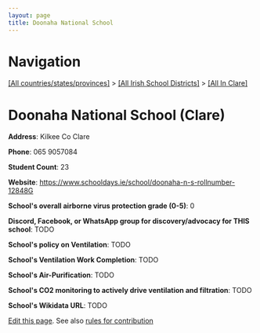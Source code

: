 ```yaml
---
layout: page
title: Doonaha National School
---
```

# Navigation

[[All countries/states/provinces]](../../..) > [[All Irish School Districts]](../..) > [[All In Clare]](..)

# Doonaha National School (Clare)

**Address**: Kilkee Co Clare

**Phone**: 065 9057084

**Student Count**: 23

**Website**: <https://www.schooldays.ie/school/doonaha-n-s-rollnumber-12848G>

**School's overall airborne virus protection grade (0-5)**: 0

**Discord, Facebook, or WhatsApp group for discovery/advocacy for THIS school**: TODO

**School's policy on Ventilation**: TODO

**School's Ventilation Work Completion**: TODO

**School's Air-Purification**: TODO

**School's CO2 monitoring to actively drive ventilation and filtration**: TODO

**School's Wikidata URL**: TODO


[Edit this page](https://github.com/ventilate-schools/Ireland/edit/main/./Clare/Doonaha_National_School.md). See also [rules for contribution](../../../contribution-rules/)